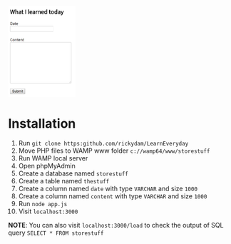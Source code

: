 <img src="https://raw.githubusercontent.com/rickydam/LearnEveryday/master/images/screenshot.png" width="30%">

# Installation

1. Run ```git clone https:github.com/rickydam/LearnEveryday```
2. Move PHP files to WAMP www folder ```c://wamp64/www/storestuff```
3. Run WAMP local server
4. Open phpMyAdmin
5. Create a database named ```storestuff```
6. Create a table named ```thestuff```
7. Create a column named ```date``` with type ```VARCHAR``` and size ```1000```
9. Create a column named ```content``` with type ```VARCHAR``` and size ```1000```
9. Run ```node app.js```
10. Visit ```localhost:3000```

**NOTE**: You can also visit ```localhost:3000/load``` to check the output of SQL query ```SELECT * FROM storestuff```
